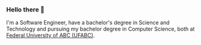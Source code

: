 ### Hello there 👋

I'm a Software Engineer, have a bachelor's degree in Science and Technology and pursuing my bachelor degree in Computer Science, both at [Federal University of ABC (UFABC)](http://www.ufabc.edu.br/). 

<!--
**BryanCruz/BryanCruz** is a ✨ _special_ ✨ repository because its `README.md` (this file) appears on your GitHub profile.

Here are some ideas to get you started:

- 🔭 I’m currently working on ...
- 🌱 I’m currently learning ...
- 👯 I’m looking to collaborate on ...
- 🤔 I’m looking for help with ...
- 💬 Ask me about ...
- 📫 How to reach me: ...
- 😄 Pronouns: ...
- ⚡ Fun fact: ...
-->
